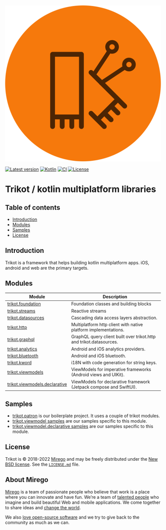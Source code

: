 ![trikot](trikot.svg)

[![Latest version](https://img.shields.io/github/tag/mirego/trikot.svg?label=Latest%20version)](https://github.com/mirego/trikot/tags)
[![Kotlin](https://img.shields.io/badge/kotlin-1.6.10-blue.svg?logo=kotlin)](http://kotlinlang.org)
[![CI](https://github.com/mirego/trikot/actions/workflows/ci.yml/badge.svg)](https://github.com/mirego/trikot/actions/workflows/ci.yml)
[![License](https://img.shields.io/badge/License-BSD_3--Clause-blue.svg)](https://opensource.org/licenses/BSD-3-Clause)

# Trikot / kotlin multiplatform libraries

## Table of contents

- [Introduction](#introduction)
- [Modules](#modules)
- [Samples](#samples)
- [License](#license)

## Introduction

Trikot is a framework that helps building kotlin multiplatform apps. iOS, android and web are the primary targets.

## Modules

| Module                                                           | Description                                                         |
| ---------------------------------------------------------------- | ------------------------------------------------------------------- |
| [trikot.foundation](./trikot-foundation)                         | Foundation classes and building blocks                              |
| [trikot.streams](./trikot-streams)                               | Reactive streams                                                    |
| [trikot.datasources](./trikot-datasources)                       | Cascading data access layers abstraction.                           |
| [trikot.http](./trikot-http)                                     | Multiplatform http client with native platform implementations.     |
| [trikot.graphql](./trikot-graphql)                               | GraphQL query client built over trikot.http and trikot.datasources. |
| [trikot.analytics](./trikot-analytics)                           | Android and iOS analytics providers.                                |
| [trikot.bluetooth](./trikot-bluetooth)                           | Android and iOS bluetooth.                                          |
| [trikot.kword](./trikot-kword)                                   | i18N with code generation for string keys.                          |
| [trikot.viewmodels](./trikot-viewmodels)                         | ViewModels for imperative frameworks (Android views and UIKit).     |
| [trikot.viewmodels.declarative](./trikot-viewmodels-declarative) | ViewModels for declarative framework (Jetpack compose and SwiftUI). |

## Samples

- [trikot.patron](https://github.com/mirego/trikot.patron) is our boilerplate project. It uses a couple of trikot modules.
- [trikot.viewmodel samples](./trikot-viewmodels/sample) are our samples specific to this module.
- [trikot.viewmodel.declarative samples](./trikot-viewmodels-declarative/sample) are our samples specific to this module.

## License

Trikot is © 2018-2022 [Mirego](https://www.mirego.com) and may be freely distributed under the [New BSD license](http://opensource.org/licenses/BSD-3-Clause). See the [`LICENSE.md`](LICENSE.md) file.

## About Mirego

[Mirego](https://www.mirego.com) is a team of passionate people who believe that work is a place where you can innovate and have fun. We’re a team of [talented people](https://life.mirego.com) who imagine and build beautiful Web and mobile applications. We come together to share ideas and [change the world](http://www.mirego.org).

We also [love open-source software](https://open.mirego.com) and we try to give back to the community as much as we can.
